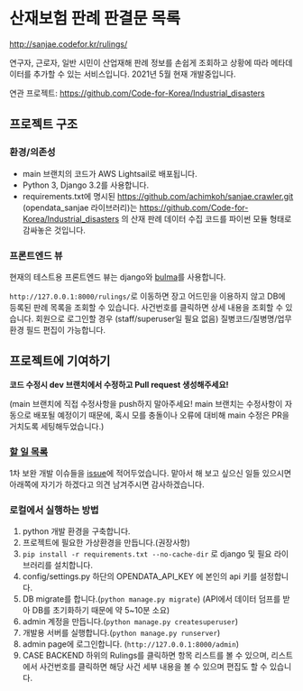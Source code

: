 # 산재보험 판례 판결문 목록

http://sanjae.codefor.kr/rulings/

연구자, 근로자, 일반 시민이 산업재해 판례 정보를 손쉽게 조회하고 상황에 따라 메타데이터를 추가할 수 있는 서비스입니다. 2021년 5월 현재 개발중입니다.

연관 프로젝트: https://github.com/Code-for-Korea/Industrial_disasters

## 프로젝트 구조

### 환경/의존성

- main 브랜치의 코드가 AWS Lightsail로 배포됩니다.
- Python 3, Django 3.2를 사용합니다.
- requirements.txt에 명시된 https://github.com/achimkoh/sanjae.crawler.git (opendata_sanjae 라이브러리)는 https://github.com/Code-for-Korea/Industrial_disasters 의 산재 판례 데이터 수집 코드를 파이썬 모듈 형태로 감싸놓은 것입니다.

### 프론트엔드 뷰

현재의 테스트용 프론트엔드 뷰는 django와 [bulma](https://bulma.io/)를 사용합니다.

`http://127.0.0.1:8000/rulings/`로 이동하면 장고 어드민을 이용하지 않고 DB에 등록된 판례 목록을 조회할 수 있습니다. 사건번호를 클릭하면 상세 내용을 조회할 수 있습니다. 회원으로 로그인할 경우 (staff/superuser일 필요 없음) 질병코드/질병명/업무환경 필드 편집이 가능합니다.

## 프로젝트에 기여하기

**코드 수정시 dev 브랜치에서 수정하고 Pull request 생성해주세요!**

(main 브랜치에 직접 수정사항을 push하지 말아주세요! main 브랜치는 수정사항이 자동으로 배포될 예정이기 때문에, 혹시 모를 충돌이나 오류에 대비해 main 수정은 PR을 거치도록 세팅해두었습니다.)

### [할 일 목록](https://github.com/Code-for-Korea/sanjae.server/projects/1)

1차 보완 개발 이슈들을 [issue](https://github.com/Code-for-Korea/sanjae.server/issues)에 적어두었습니다. 맡아서 해 보고 싶으신 일들 있으시면 아래쪽에 자기가 하겠다고 의견 남겨주시면 감사하겠습니다.

### 로컬에서 실행하는 방법

1. python 개발 환경을 구축합니다.
2. 프로젝트에 필요한 가상환경을 만듭니다.(권장사항)
3. `pip install -r requirements.txt --no-cache-dir` 로 django 및 필요 라이브러리를 설치합니다.
4. config/settings.py 하단의 OPENDATA_API_KEY 에 본인의 api 키를 설정합니다.
5. DB migrate를 합니다.(`python manage.py migrate`) (API에서 데이터 덤프를 받아 DB를 초기화하기 때문에 약 5~10분 소요)
6. admin 계정을 만듭니다.(`python manage.py createsuperuser`)
7. 개발용 서버를 실행합니다.(`python manage.py runserver`)
8. admin page에 로그인합니다. (`http://127.0.0.1:8000/admin`)
9. CASE BACKEND 하위의 Rulings를 클릭하면 항목 리스트를 볼 수 있으며, 리스트에서 사건번호를 클릭하면 해당 사건 세부 내용을 볼 수 있으며 편집도 할 수 있습니다.
